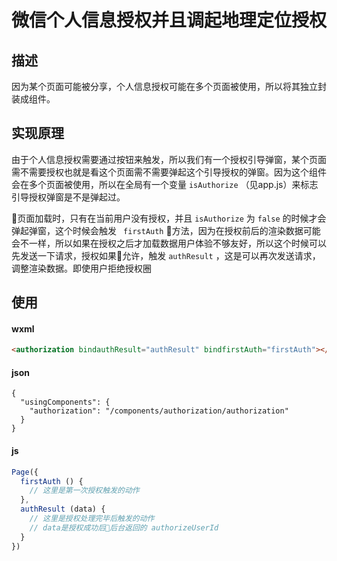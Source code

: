 # 微信个人信息授权并且调起地理定位授权

## 描述

因为某个页面可能被分享，个人信息授权可能在多个页面被使用，所以将其独立封装成组件。

## 实现原理

由于个人信息授权需要通过按钮来触发，所以我们有一个授权引导弹窗，某个页面需不需要授权也就是看这个页面需不需要弹起这个引导授权的弹窗。因为这个组件会在多个页面被使用，所以在全局有一个变量 `isAuthorize` （见app.js）来标志引导授权弹窗是不是弹起过。<br>

页面加载时，只有在当前用户没有授权，并且 `isAuthorize` 为 `false` 的时候才会弹起弹窗，这个时候会触发 ` firstAuth` 方法，因为在授权前后的渲染数据可能会不一样，所以如果在授权之后才加载数据用户体验不够友好，所以这个时候可以先发送一下请求，授权如果允许，触发 `authResult` ，这是可以再次发送请求，调整渲染数据。即使用户拒绝授权圈

## 使用

#### wxml

```html
<authorization bindauthResult="authResult" bindfirstAuth="firstAuth"></authorization>
```

#### json

```josn
{
  "usingComponents": {
    "authorization": "/components/authorization/authorization"
  }
}
```

#### js

```javascript
Page({
  firstAuth () {
    // 这里是第一次授权触发的动作
  },
  authResult (data) {
    // 这里是授权处理完毕后触发的动作
    // data是授权成功后后台返回的 authorizeUserId
  }
})
```